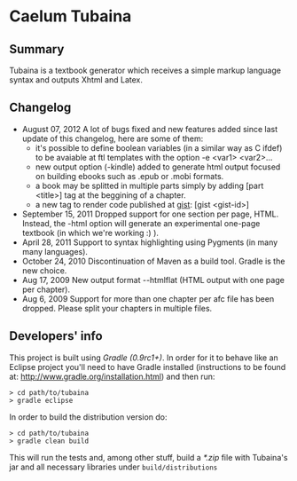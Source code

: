 Caelum Tubaina
==============

Summary
-------

Tubaina is a textbook generator which receives a simple markup language syntax and outputs Xhtml and Latex.

Changelog
---------

* August 07, 2012 A lot of bugs fixed and new features added since last update of this changelog, here are some of them:
    * it's possible to define boolean variables (in a similar way as C ifdef) to be avaiable at ftl templates with the option -e \<var1\> \<var2\>...
    * new output option (-kindle) added to generate html output focused on building ebooks such as .epub or .mobi formats.
    * a book may be splitted in multiple parts simply by adding [part \<title\>] tag at the beggining of a chapter.
    * a new tag to render code published at [gist](https://gist.github.com/): [gist \<gist-id\>]
* September 15, 2011 Dropped support for one section per page, HTML. Instead, the -html option will generate an experimental one-page textbook (in which we're working :) ).
* April 28, 2011 Support to syntax highlighting using Pygments (in many many languages).
* October 24, 2010 Discontinuation of Maven as a build tool. Gradle is the new choice.
* Aug 17, 2009 New output format --htmlflat (HTML output with one page per chapter).
* Aug 6, 2009 Support for more than one chapter per afc file has been dropped. Please split your chapters in multiple files.

Developers' info
----------------

This project is built using *Gradle (0.9rc1+)*. In order for it to behave like an Eclipse 
project you'll need to have Gradle installed (instructions to be found at: http://www.gradle.org/installation.html) and then run:

    > cd path/to/tubaina
    > gradle eclipse

In order to build the distribution version do:

    > cd path/to/tubaina
    > gradle clean build

This will run the tests and, among other stuff, build a *\*.zip* file with Tubaina's jar and all necessary libraries under `build/distributions`

